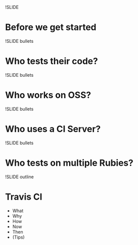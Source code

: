 !SLIDE
# Before we get started

!SLIDE bullets
# Who tests their code?

!SLIDE bullets
# Who works on OSS?

!SLIDE bullets
# Who uses a CI Server?

!SLIDE bullets
# Who tests on multiple Rubies?

!SLIDE outline
# Travis CI
* What
* Why
* How
* Now
* Then
* (Tips)
